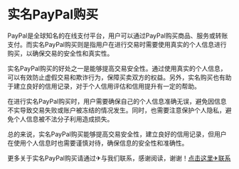 # 实名PayPal购买

PayPal是全球知名的在线支付平台，用户可以通过PayPal购买商品、服务或转账支付。而实名PayPal购买则是指用户在进行交易时需要使用真实的个人信息进行购买，以确保交易的安全性和真实性。

实名PayPal购买的好处之一是能够提高交易安全性。通过使用真实的个人信息，可以有效防止虚假交易和欺诈行为，保障买卖双方的权益。另外，实名购买也有助于建立良好的信用记录，对于个人信用评估和信用提升有一定的帮助。

在进行实名PayPal购买时，用户需要确保自己的个人信息准确无误，避免因信息不实导致交易失败或账户被冻结的情况发生。同时，也需要注意保护个人隐私，避免个人信息被不法分子利用造成损失。

总的来说，实名PayPal购买能够提高交易安全性，建立良好的信用记录，但用户在使用个人信息时也需要谨慎对待，确保信息的安全性和准确性。

更多关于实名PayPal购买请通过✈与我们联系，感谢阅读，谢谢！[点击这里✈联系](https://t.me/LM999bot)